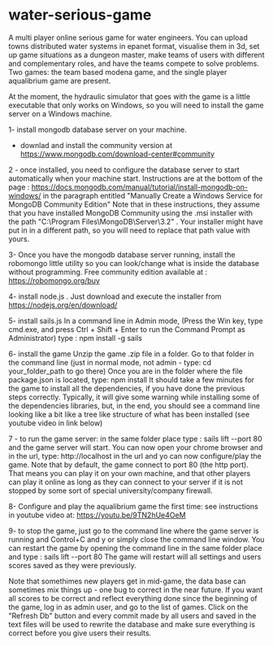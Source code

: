 # water-serious-game
A multi player online serious game for water engineers. You can upload towns distributed water systems in epanet format, visualise them in 3d, set up game situations as a dungeon master, make teams of users with different and complementary roles, and have the teams compete to solve problems. Two games: the team based modena game, and the single player aqualibrium game are present.

At the moment, the hydraulic simulator that goes with the game is a little executable that only works on Windows, so you will need to install the game server on a Windows machine.


1- install mongodb database server on your machine.
- downlad and install the community version at https://www.mongodb.com/download-center#community


2 - once installed, you need to configure the database server to start automatically when your machine start. Instructions are at the bottom of the page : https://docs.mongodb.com/manual/tutorial/install-mongodb-on-windows/
in the paragraph entitled "Manually Create a Windows Service for MongoDB Community Edition"
Note that in these instructions, they assume that you have installed MongoDB Community using the .msi installer with the path "C:\Program Files\MongoDB\Server\3.2\" . Your installer might have put in in a different path, so you will need to replace that path value with yours.


3- Once you have the mongodb database server running, install the robomongo little utility so you can look/change what is inside the database without programming. Free community edition available at : https://robomongo.org/buy


4- install node.js . Just download and execute the installer from https://nodejs.org/en/download/


5- install sails.js
In a command line in Admin mode, (Press the Win key, type cmd.exe, and press Ctrl + Shift + Enter to run the Command Prompt as Administrator) type : npm install -g sails


6- install the game
Unzip the game .zip file in a folder. 
Go to that folder in the command line (just in normal mode, not admin - type:  cd your_folder_path to go there)
Once you are in the folder where the file package.json is located, type: npm install
It should take a few minutes for the game to install all the dependencies, if you have done the previous steps correctly. Typically, it will give some warning while installing some of the dependencies libraries, but, in the end, you should see a command line looking like a bit like a tree like structure of what has been installed (see youtube video in link below)

7 - to run the game server: 
in the same folder place type : sails lift --port 80
and the game server will start.
You can now open your chrome browser and in the url, type: http://localhost in the url and yo can now configure/play the game.
Note that by default, the game connect to port 80 (the http port). That means you can play it on your own machine, and that other players can play it online as long as they can connect to your server if it is not stopped by some sort of special university/company firewall.


8- Configure and play the aqualibrium game the first time:
see instructions in youtube video at: https://youtu.be/9TN2hUe4OeM

9- to stop the game, just go to the command line where the game server is running and Control+C and y or simply close the command line window. You can restart the game by opening the command line in the same folder place and type : sails lift --port 80
The game will restart will all settings and users scores saved as they were previously.

Note that somethimes new players get in mid-game, the data base can sometimes mix things up - one bug to correct in the near future. If you want all scores to be correct and reflect everything done since the beginning of the game, log in as admin user, and go to the list of games. Click on the "Refresh Db" button and every commit made by all users and saved in the text files will be used to rewrite the database and make sure everything is correct before you give users their results.
